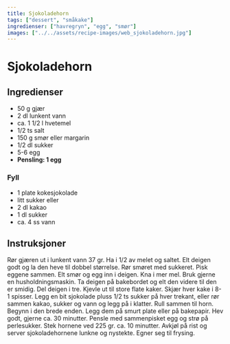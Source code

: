 ```yaml
---
title: Sjokoladehorn
tags: ["dessert", "småkake"]
ingredienser: ["havregryn", "egg", "smør"]
images: ["../../assets/recipe-images/web_sjokoladehorn.jpg"]
---
```


# Sjokoladehorn

## Ingredienser

- 50 g gjær
- 2 dl lunkent vann
- ca. 1 1/2 l hvetemel
- 1/2 ts salt
- 150 g smør eller margarin
- 1/2 dl sukker
- 5-6 egg
- **Pensling: 1 egg**

### Fyll

- 1 plate kokesjokolade
- litt sukker
  eller
- 2 dl kakao
- 1 dl sukker
- ca. 4 ss vann

## Instruksjoner

Rør gjæren ut i lunkent vann 37 gr. Ha i 1/2 av melet og saltet. Elt deigen godt og la den heve til dobbel størrelse. Rør smøret med sukkeret. Pisk eggene sammen. Elt smør og egg inn i deigen. Kna i mer mel. Bruk gjerne en husholdningsmaskin. Ta deigen på bakebordet og elt den videre til den er smidig. Del deigen i tre. Kjevle ut til store flate kaker. Skjær hver kake i 8-1 spisser. Legg en bit sjokolade pluss 1/2 ts sukker på hver trekant, eller rør sammen kakao, sukker og vann og legg på i klatter. Rull sammen til horn. Begynn i den brede enden. Legg dem på smurt plate eller på bakepapir. Hev godt, gjerne ca. 30 minutter. Pensle med sammenpisket egg og strø på perlesukker. Stek hornene ved 225 gr. ca. 10 minutter. Avkjøl på rist og server sjokoladehornene lunkne og nystekte. Egner seg til frysing.
